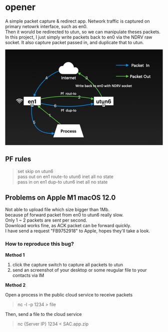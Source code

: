 # opener  

A simple packet capture & redirect app. Network traffic is captured on primary netowrk interface, such as en0.  
Then it woruld be redirected to utun, so we can manipulate theses packets.  
In this project, I just simply write
packets back to en0 via the NDRV raw socket. It also capture packet passed in, and duplicate that to utun.

![flow](flow.png)

## PF rules
> set skip on utun6  
> pass out on en1 route-to utun6 inet all no state  
> pass in  on en1 dup-to utun6 inet all no state  

## Problems on Apple M1 macOS 12.0 

Not able to upload file which size bigger than 1Mb.  
because pf forward packet from en0 to utun6 really slow.  
Only 1 ~ 2 packets are sent per second.  
Download works fine, as ACK packet can be forward quickly.  
I have send a request "FB9752918" to Apple, hopes they'll take a look.

### How to reproduce this bug?  

**Method 1**
1. click the capture switch to capture all packets to utun
1. send an screenshot of your desktop or some reugular file to your contacts via IM

**Method 2** 

Open a process in the public cloud service to receive packets
>  nc  -l -p 1234 > file

Then, send a file to the cloud service
> nc {Server IP} 1234 < SAC.app.zip
